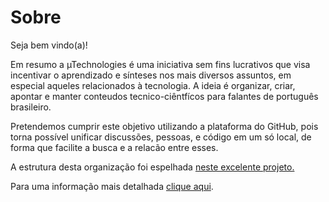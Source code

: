 # Sobre

Seja bem vindo(a)!

Em resumo a µTechnologies é uma iniciativa sem fins lucrativos que visa incentivar o aprendizado e sínteses nos mais diversos assuntos, em especial aqueles relacionados à tecnologia. A ideia é organizar, criar, apontar e manter conteudos tecnico-ciêntfícos para falantes de português brasileiro.

Pretendemos cumprir este objetivo utilizando a plataforma do GitHub, pois torna possível unificar discussões, pessoas, e código em um só local, de forma que facilite a busca e a relacão entre esses.

A estrutura desta organização foi espelhada [neste excelente projeto.](http://frontendbr.com.br/)

Para uma informação mais detalhada [clique aqui](https://github.com/micro-technologies/sobre/blob/master/README.md).
